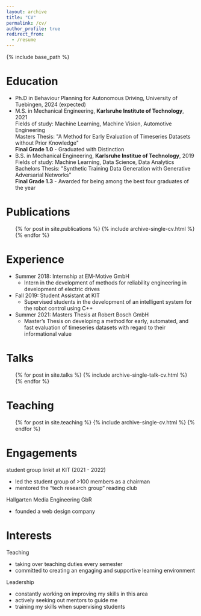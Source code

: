 ```yaml
---
layout: archive
title: "CV"
permalink: /cv/
author_profile: true
redirect_from:
  - /resume
---
```


{% include base_path %}

Education
======
* Ph.D in Behaviour Planning for Autonomous Driving, University of Tuebingen, 2024 (expected)
* M.S. in Mechanical Engineering, **Karlsruhe Institute of Technology**, 2021\
Fields of study: Machine Learning, Machine Vision, Automotive Engineering \
Masters Thesis: "A Method for Early Evaluation of Timeseries Datasets without Prior Knowledge"\
**Final Grade 1.0** - Graduated with Distinction
* B.S. in Mechanical Engineering, **Karlsruhe Institue of Technology**, 2019\
Fields of study: Machine Learning, Data Science, Data Analytics \
Bachelors Thesis: "Synthetic Training Data Generation with Generative Adversarial Networks"\
**Final Grade 1.3** - Awarded for being among the best four graduates of the year
  
Publications
======
  <ul>{% for post in site.publications %}
    {% include archive-single-cv.html %}
  {% endfor %}</ul>

Experience
======
* Summer 2018: Internship at EM-Motive GmbH
  * Intern in the development of methods for reliability engineering in development of electric drives
* Fall 2019: Student Assistant at KIT
  * Supervised students in the development of an intelligent system for the robot control using C++
* Summer 2021: Masters Thesis at Robert Bosch GmbH
  * Master’s Thesis on developing a method for early, automated, and fast evaluation of timeseries datasets with regard to their informational value

Talks
======
  <ul>{% for post in site.talks %}
    {% include archive-single-talk-cv.html %}
  {% endfor %}</ul>
  
Teaching
======
  <ul>{% for post in site.teaching %}
    {% include archive-single-cv.html %}
  {% endfor %}</ul>
  
Engagements
======
student group linkit at KIT (2021 - 2022)
* led the student group of >100 members as a chairman 
* mentored the “tech research group” reading club

Hallgarten Media Engineering GbR
* founded a web design company

Interests
======
Teaching
* taking over teaching duties every semester
* committed to creating an engaging and supportive learning environment 

Leadership
* constantly working on improving my skills in this area
* actively seeking out mentors to guide me
* training my skills when supervising students
